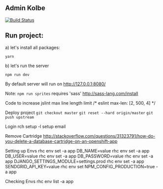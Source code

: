 Admin Kolbe
----

[![Build Status](https://travis-ci.org/garciadiazjaime/website-treeping.svg)](https://travis-ci.org/garciadiazjaime/website-treeping)

Run project:
----
a) let's install all packages:

`yarn`

b) let's run the server

`npm run dev`

By default server will run on http://127.0.0.1:8080/

Note: `npm run sprites` requires 'sass'
http://sass-lang.com/install


Code to increase jslint max line length limit
/* eslint max-len: [2, 500, 4] */

Deploy project
`git checkout master`
`git reset --hard origin/master`
`git push upstream`

Login rch
setup -l setup email

Remove Cartridge
http://stackoverflow.com/questions/31323791/how-do-you-delete-a-database-cartridge-on-an-openshift-app

Setting up Envs
rhc env set -a app DB_NAME=value
rhc env set -a app DB_USER=value
rhc env set -a app DB_PASSWORD=value
rhc env set -a app DJANGO_SETTINGS_MODULE=settings.prod
rhc env set -a app SENDGRID_API_KEY=value
rhc env set NPM_CONFIG_PRODUCTION=true -a app

Checking Envs
rhc env list -a app
